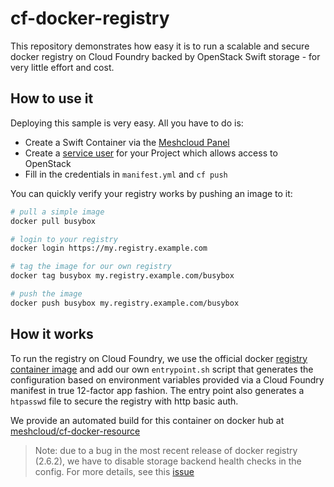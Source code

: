 # cf-docker-registry

This repository demonstrates how easy it is to run a scalable and secure docker registry on Cloud Foundry backed by OpenStack Swift storage - for very little effort and cost.

## How to use it

Deploying this sample is very easy. All you have to do is:
 - Create a Swift Container via the [Meshcloud Panel](https://panel.meshcloud.io/)
 - Create a 
[service user](https://meshcloud.gitbooks.io/meshcloud/content/service-user.html) for your Project which allows access to OpenStack
 - Fill in the credentials in `manifest.yml` and `cf push`

You can quickly verify your registry works by pushing an image to it: 

```bash
# pull a simple image
docker pull busybox

# login to your registry
docker login https://my.registry.example.com

# tag the image for our own registry
docker tag busybox my.registry.example.com/busybox

# push the image
docker push busybox my.registry.example.com/busybox
```

## How it works

To run the registry on Cloud Foundry, we use the official docker [registry container image](https://hub.docker.com/r/_/registry/) and add our own `entrypoint.sh` script that generates the configuration based on environment variables provided via a Cloud Foundry manifest in true 12-factor app fashion. The entry point also generates a `htpasswd` file to secure the registry with http basic auth.

We provide an automated build for this container on docker hub at [meshcloud/cf-docker-resource](https://hub.docker.com/r/meshcloud/cf-docker-registry/)

> Note: due to a bug in the most recent release of docker registry (2.6.2), we have to disable storage backend health checks in the config. For more details, see this [issue](https://github.com/docker/distribution/issues/2292)
